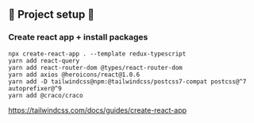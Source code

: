 ## 🦊 Project setup 🦊 
### Create react app + install packages
~~~
npx create-react-app . --template redux-typescript
yarn add react-query
yarn add react-router-dom @types/react-router-dom
yarn add axios @heroicons/react@1.0.6
yarn add -D tailwindcss@npm:@tailwindcss/postcss7-compat postcss@^7 autoprefixer@^9
yarn add @craco/craco
~~~
https://tailwindcss.com/docs/guides/create-react-app